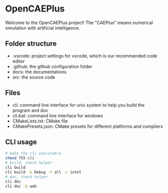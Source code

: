 # OpenCAEPlus

Welcome to the OpenCAEPlus project! The "CAEPlus" means numerical simulation with artificial intelligence. 

## Folder structure
- .vscode: project settings for vscode, which is our recommended code editor
- .github: the github configuration folder
- docs: the documentations
- src: the source code

## Files
- cli: command line interface for unix system to help you build the program and doc 
- cli.bat: command line interface for windows
- CMakeLists.txt: CMake file
- CMakePresets.json: CMake presets for different platforms and compilers

## CLI usage

``` sh
# make the cli executable
chmod 755 cli 
# build, check helper
cli build
cli build -b Debug -t all -c intel 
# doc, check helper
cli doc 
cli doc -b web

```